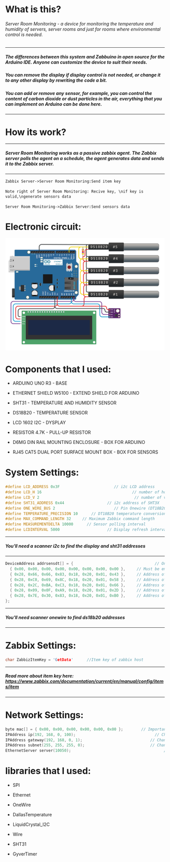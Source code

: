 # What is this?
###### Server Room Monitoring - a device for monitoring the temperature and humidity of servers, server rooms and just for rooms where environmental control is needed.


------------

##### The differences between this system and Zabbuino in open source for the Arduino IDE. Anyone can customize the device to suit their needs. 
##### You can remove the display if display control is not needed, or change it to any other display by rewriting the code a bit. 
##### You can add or remove any sensor, for example, you can control the content of carbon dioxide or dust particles in the air, everything that you can implement on Arduino can be done here.

------------

# How its work?
------------
##### Server Room Monitoring works as a passive zabbix agent. The Zabbix server polls the agent on a schedule, the agent generates data and sends it to the Zabbix server.
------------
```mermaid
Zabbix Server->Server Room Monitoring:Send item key

Note right of Server Room Monitoring: Recive key, \nif key is valid,\ngenerate sensors data

Server Room Monitoring->Zabbix Server:Send sensors data
```

# Electronic circuit:
![Shema](circuit.png)

# Components that I used:
- ARDUINO UNO R3 - BASE

- ETHERNET SHIELD W5100 - EXTEND SHIELD FOR ARDUINO

- SHT31 - TEMPERATURE AND HUMIDITY SENSOR

- DS18B20 - TEMPERATURE SENSOR

- LCD 1602 I2C - DYSPLAY

- RESISTOR 4.7K - PULL-UP RESISTOR

- D6MG DIN RAIL MOUNTING ENCLOSURE - BOX FOR ARDUINO

- RJ45 CAT5 DUAL PORT SURFACE MOUNT BOX - BOX FOR SENSORS



# System Settings:
```cpp
#define LCD_ADDRESS 0x3F                        // i2c LCD address
#define LCD_H 16                                        // number of horizontal cells
#define LCD_V 2                                          // number of vertical cells
#define SHT31_ADDRESS 0x44                   // i2c address of SHT3X
#define ONE_WIRE_BUS 2                          // Pin Onewire (DT18B20) bus
#define TEMPERATURE_PRECISION 10      // DT18B20 temperature conversion accuracy
#define MAX_COMMAND_LENGTH 32     // Maximum Zabbix command length
#define MEASUREMENTDELTA 10000      // Sensor polling interval
#define LCDINTERVAL 5000                     // Display refresh interval
```


------------
##### You'll need a scanner i2c to find the display and sht31 addresses
------------
```cpp
DeviceAddress addrsensdt[] = { 						              // OneWire sensor address array(you need to change the address to yours)
  { 0x00, 0x00, 0x00, 0x00, 0x00, 0x00, 0x00, 0x00 },	  // Must be emty (0x00)
  { 0x28, 0x66, 0x66, 0x83, 0x18, 0x20, 0x01, 0x43 },	  // Address of the first sensor
  { 0x28, 0xC0, 0x69, 0x8C, 0x18, 0x20, 0x01, 0x58 },	  // Address of the second sensor
  { 0x28, 0x2C, 0xBA, 0xC3, 0x18, 0x20, 0x01, 0x66 },	  // Address of the third sensor
  { 0x28, 0x09, 0x0F, 0xA9, 0x18, 0x20, 0x01, 0x2D },	  // Address of the fourth sensor
  { 0x28, 0x7E, 0x30, 0x83, 0x18, 0x20, 0x01, 0xB0 },	  // Address of the fifth sensor
};
```
------------
##### You'll need scanner onewire to find ds18b20 addresses 
------------
# Zabbix Settings:
```cpp
char ZabbizItemKey = 'GetData'      //Item key of zabbix host
```
------------
##### Read more about item key here: https://www.zabbix.com/documentation/current/en/manual/config/items/item
------------

# Network Settings:
```cpp
byte mac[] = { 0x00, 0x00, 0x00, 0x00, 0x00, 0x00 };		// Important! Change MAC address! It must be unique on your local network.
IPAddress ip(192, 168, 0, 100);						              // Change IP address if you need.
IPAddress gateway(192, 168, 0, 1);					            // Change GW if you need.
IPAddress subnet(255, 255, 255, 0);					            // Change MASK if you need.
EthernetServer server(10050);							              // Change port if you need.
```




# libraries that I used:
- SPI

- Ethernet

- OneWire

- DallasTemperature

- LiquidCrystal_I2C

- Wire

- SHT31

- GyverTimer


